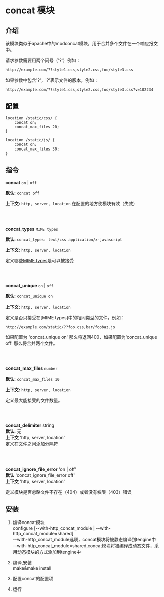 # concat 模块

## 介绍

该模块类似于apache中的modconcat模块，用于合并多个文件在一个响应报文中。

请求参数需要用两个问号（'?'）例如：

    http://example.com/??style1.css,style2.css,foo/style3.css
    
如果参数中包含'?'，'?'表示文件的版本，例如：

    http://example.com/??style1.css,style2.css,foo/style3.css?v=102234

## 配置

    location /static/css/ {
        concat on;
        concat_max_files 20;
    }
    
    location /static/js/ {
        concat on;
        concat_max_files 30;
    }

## 指令

**concat** `on` | `off`

**默认:** `concat off`

**上下文:** `http, server, location`
在配置的地方使模块有效（失效）

<br/>
<br/>

**concat_types** `MIME types`

**默认:** `concat_types: text/css application/x-javascript`

**上下文:** `http, server, location`

定义哪些[MIME types](http://en.wikipedia.org/wiki/MIME_type)是可以被接受

<br/>
<br/>

**concat_unique** `on` | `off`

**默认:** `concat_unique on`

**上下文:** `http, server, location`

定义是否只接受在[MIME types]中的相同类型的文件，例如：

    http://example.com/static/??foo.css,bar/foobaz.js
如果配置为 'concat_unique on' 那么将返回400，如果配置为'concat_unique off'
那么将合并两个文件。

<br/>
<br/>

**concat\_max\_files** `number`

**默认:** `concat_max_files 10`

**上下文:** `http, server, location`

定义最大能接受的文件数量。

<br/>
<br/>

**concat_delimiter** string  
**默认:**  无    
**上下文** 'http, server, location'   
定义在文件之间添加分隔符

<br/>
<br/>

**concat_ignore_file_error** 'on | off'  
**默认** 'concat_ignore_file_error off'  
**上下文** 'http, server, location'  

定义模块是否忽略文件不存在（404）或者没有权限（403）错误

## 安装

 1. 编译concat模块  
    configure  [--with-http_concat_module | --with-http_concat_module=shared]  
    --with-http_concat_module选项，concat模块将被静态编译到tengine中  
    --with-http_concat_module=shared,concat模块将被编译成动态文件，采用动态模块的方式添加到tengine中

 2. 编译,安装  
    make&make install
 
 3. 配置concat的配置项
 
 4. 运行
